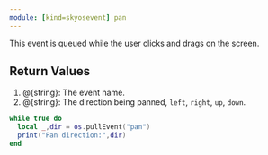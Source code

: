 ```yaml
---
module: [kind=skyosevent] pan
---
```

This event is queued while the user clicks and drags on the screen.
## **Return Values**
1. @{string}: The event name.
2. @{string}: The direction being panned, `left`, `right`, `up`, `down`.

```lua
while true do
  local _,dir = os.pullEvent("pan")
  print("Pan direction:",dir)
end
```